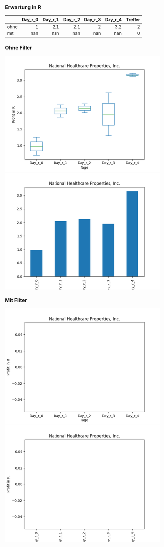 ### Erwartung in R
|      |   Day_r_0 |   Day_r_1 |   Day_r_2 |   Day_r_3 |   Day_r_4 |   Treffer |
|:-----|----------:|----------:|----------:|----------:|----------:|----------:|
| ohne |         1 |       2.1 |       2.1 |         2 |       3.2 |         2 |
| mit  |       nan |     nan   |     nan   |       nan |     nan   |         0 |

### Ohne Filter
![image info](./data/NHPBP_box_all.png)
![image info](./data/NHPBP_median_all.png)

### Mit Filter
![image info](./data/NHPBP_box_filtered.png)
![image info](./data/NHPBP_median_filtered.png)
